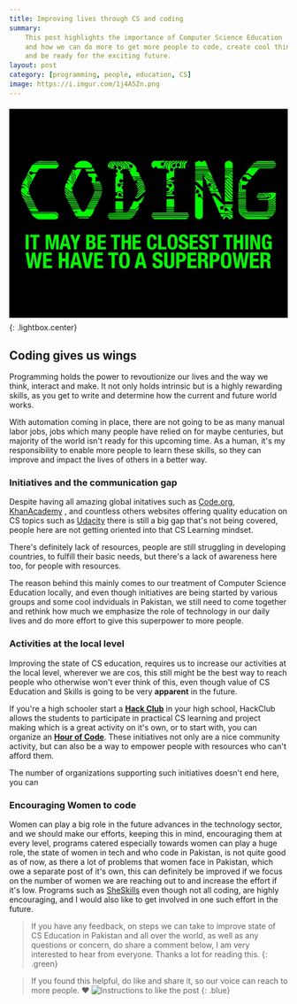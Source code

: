 ```yaml
---
title: Improving lives through CS and coding
summary:
    This post highlights the importance of Computer Science Education
    and how we can do more to get more people to code, create cool things
    and be ready for the exciting future.
layout: post
category: [programming, people, education, CS]
image: https://i.imgur.com/1j4A5Zn.png
---
```


<a href="/images/coding.jpg" title="">
    <img src="/images/coding.jpg" alt="Coding might be the closest thing we have to superpower" title="">
</a>
{: .lightbox.center}

## Coding gives us wings 

Programming holds the power to revoutionize our lives and the way we think, interact and make. It not only
holds intrinsic but is a highly rewarding skills, as you get to write and determine how the current
and future world works. 

With automation coming in place, there are not going to be as many manual labor jobs, jobs which many people
have relied on for maybe centuries, but majority of the world isn't ready for this upcoming time. 
As a human, it's my responsibility to enable more people to learn these skills, so they can improve and
impact the lives of others in a better way.

### Initiatives and the communication gap

Despite having all amazing global initatives such as [Code.org](https://code.org), 
[KhanAcademy](https://khanacademy.org)
, and countless others websites offering quality education on CS topics such as [Udacity](https://udacity.com) there 
is still a big gap that's not being covered, people here are not getting oriented into that CS Learning mindset.

There's definitely lack of resources, people are still struggling in developing countries, to fulfill their
basic needs, but there's a lack of awareness here too, for people with resources.

The reason behind this mainly comes to our treatment of Computer Science Education locally, and even though
initiatives are being started by various groups and some cool indviduals in Pakistan, we
still need to come together and rethink how much we emphasize the role of technology in our daily lives
and do more effort to give this superpower to more people.

### Activities at the local level

Improving the state of CS education, requires us to increase our activities at the local level, wherever
we are cos, this still might be the best way to reach people who otherwise won't ever think of this, even
though value of CS Education and Skills is going to be very **apparent** in the future. 

If you're a high schooler start a **[Hack Club](https://hackclub.com)** in your high school, 
HackClub allows the students to participate
in practical CS learning and project making which is a great activity on it's own, or to start
with, you can organize an **[Hour of Code](https://code.org/learn)**. These initiatives not only are a nice 
community activity, but can also be a way to empower people with resources who can't afford them.

The number of organizations supporting such initiatives doesn't end here, you can

### Encouraging Women to code

Women can play a big role in the future advances in the technology sector, and we should make our efforts,
keeping this in mind, encouraging them at every level, programs catered especially towards women can play
a huge role, the state of women in tech and who code in Pakistan, is not quite good as of now, as there a lot of problems that women face in Pakistan, which owe a separate post of it's own, this can definitely be improved
if we focus on the number of women we are reaching out to and increase the effort if it's low. Programs 
such as [SheSkills](https://schoolofskills.co/sheskills/) even though not all coding, are highly encouraging,
and I would also like to get involved in one such effort in the future.

> If you have any feedback, on steps we can take to improve state of CS Education in Pakistan and all over  the world, as well as any questions or concern, do share a comment below, I am very interested to hear from everyone. Thanks a lot for reading this.
{: .green}

> If you found this helpful, do like and share it, so our voice can reach to more people. :heart:
![Instructions to like the post](https://i.imgur.com/wgxtdRy.png)
{: .blue} 